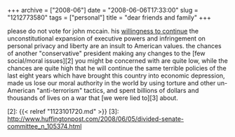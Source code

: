 +++
archive = ["2008-06"]
date = "2008-06-06T17:33:00"
slug = "1212773580"
tags = ["personal"]
title = "dear friends and family"
+++

please do not vote for john mccain. his [willingness to continue][1] the
unconstitutional expansion of executive powers and infringement on
personal privacy and liberty are an insult to American values. the chances
of another "conservative" president making any changes to the [few
social/moral issues][2] you might be concerned with are quite low, while
the chances are quite high that he will continue the same terrible
policies of the last eight years which have brought this country into
economic depression, made us lose our moral authority in the world by
using torture and other un-American "anti-terrorism" tactics, and spent
billions of dollars and thousands of lives on a war that [we were lied
to][3] about.

[1]: http://www.huffingtonpost.com/2008/06/06/mccain-supports-bushs-war_n_105610.html
[2]: {{< relref "1123101720.md" >}}
[3]: http://www.huffingtonpost.com/2008/06/05/divided-senate-committee_n_105374.html

